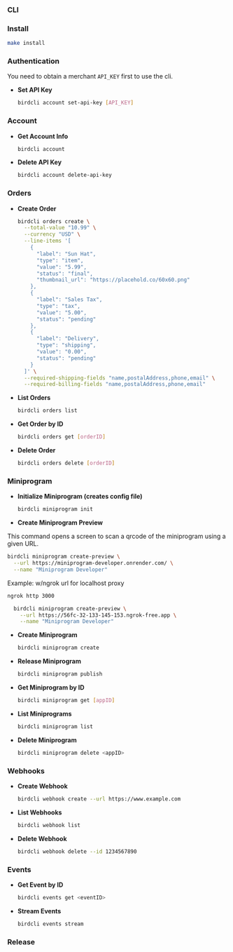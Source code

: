### CLI

### Install

```bash
make install
```

### Authentication

You need to obtain a merchant `API_KEY` first to use the cli.

- **Set API Key**
  ```bash
  birdcli account set-api-key [API_KEY]
  ```

### Account

- **Get Account Info**
  ```bash
  birdcli account
  ```

- **Delete API Key**
  ```bash
  birdcli account delete-api-key
  ```

### Orders

- **Create Order**
  ```bash
  birdcli orders create \
    --total-value "10.99" \
    --currency "USD" \
    --line-items '[
      {
        "label": "Sun Hat",
        "type": "item",
        "value": "5.99",
        "status": "final",
        "thumbnail_url": "https://placehold.co/60x60.png"
      },
      {
        "label": "Sales Tax",
        "type": "tax",
        "value": "5.00",
        "status": "pending"
      },
      {
        "label": "Delivery",
        "type": "shipping",
        "value": "0.00",
        "status": "pending"
      }
    ]' \
    --required-shipping-fields "name,postalAddress,phone,email" \
    --required-billing-fields "name,postalAddress,phone,email"
  ```

- **List Orders**
  ```bash
  birdcli orders list
  ```

- **Get Order by ID**
  ```bash
  birdcli orders get [orderID]
  ```

- **Delete Order**
  ```bash
  birdcli orders delete [orderID]
  ```

### Miniprogram

- **Initialize Miniprogram (creates config file)**
  ```bash
  birdcli miniprogram init
  ```

- **Create Miniprogram Preview**

This command opens a screen to scan a qrcode of the miniprogram using a given URL.

  ```bash
  birdcli miniprogram create-preview \
    --url https://miniprogram-developer.onrender.com/ \
    --name "Miniprogram Developer"
  ```

Example: w/ngrok url for localhost proxy

```bash
ngrok http 3000
```

```bash
  birdcli miniprogram create-preview \
    --url https://56fc-32-133-145-153.ngrok-free.app \
    --name "Miniprogram Developer"
```


- **Create Miniprogram**
  ```bash
  birdcli miniprogram create
  ```

- **Release Miniprogram**
  ```bash
  birdcli miniprogram publish
  ```
  
- **Get Miniprogram by ID**
  ```bash
  birdcli miniprogram get [appID]
  ```

- **List Miniprograms**
  ```bash
  birdcli miniprogram list
  ```

- **Delete Miniprogram**
  ```bash
  birdcli miniprogram delete <appID>
  ```



### Webhooks

- **Create Webhook**
  ```bash
  birdcli webhook create --url https://www.example.com
  ```

- **List Webhooks**
  ```bash
  birdcli webhook list
  ```

- **Delete Webhook**
  ```bash
  birdcli webhook delete --id 1234567890
  ```

### Events

- **Get Event by ID**
  ```bash
  birdcli events get <eventID>
  ```

- **Stream Events**
  ```bash
  birdcli events stream
  ```

### Release
